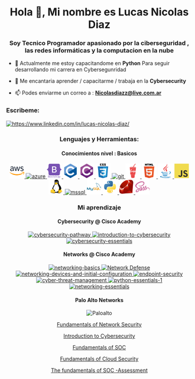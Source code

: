 


<h1 align="center">Hola 👋, Mi nombre es Lucas Nicolas Diaz</h1>
<h3 align="center">Soy Tecnico Programador apasionado por la ciberseguridad , las redes informáticas y la computacion en la nube</h3>

- 🔭 Actualmente me estoy capacitandome en **Python** Para seguir desarrollando mi carrera en Cybersegunridad

- 🤝 Me encantaria aprender / capacitarme / trabaja  en la  **Cybersecurity**


- 📫  Podes enviarme un correo a : **Nicolasdiazz@live.com.ar**

<h3 align="left">Escribeme:</h3>
<p align="left">
<a href="https://linkedin.com/in/https://www.linkedin.com/in/lucas-nicolas-diaz/" target="blank"><img align="center" src="https://raw.githubusercontent.com/rahuldkjain/github-profile-readme-generator/master/src/images/icons/Social/linked-in-alt.svg" alt="https://www.linkedin.com/in/lucas-nicolas-diaz/" height="30" width="40" /></a>
</p>

<h3 align="center">Lenguajes y Herramientas:</h3>
<h4 align="center">Conocimientos nivel : Basicos</h4>
<p align="center"> <a href="https://aws.amazon.com" target="_blank" rel="noreferrer"> <img src="https://raw.githubusercontent.com/devicons/devicon/master/icons/amazonwebservices/amazonwebservices-original-wordmark.svg" alt="aws" width="40" height="40"/> </a> <a href="https://azure.microsoft.com/en-in/" target="_blank" rel="noreferrer"> <img src="https://www.vectorlogo.zone/logos/microsoft_azure/microsoft_azure-icon.svg" alt="azure" width="40" height="40"/> </a> <a href="https://getbootstrap.com" target="_blank" rel="noreferrer"> <img src="https://raw.githubusercontent.com/devicons/devicon/master/icons/bootstrap/bootstrap-plain-wordmark.svg" alt="bootstrap" width="40" height="40"/> </a> <a href="https://www.cprogramming.com/" target="_blank" rel="noreferrer"> <img src="https://raw.githubusercontent.com/devicons/devicon/master/icons/c/c-original.svg" alt="c" width="40" height="40"/> </a> <a href="https://www.w3schools.com/cs/" target="_blank" rel="noreferrer"> <img src="https://raw.githubusercontent.com/devicons/devicon/master/icons/csharp/csharp-original.svg" alt="csharp" width="40" height="40"/> </a> <a href="https://www.w3schools.com/css/" target="_blank" rel="noreferrer"> <img src="https://raw.githubusercontent.com/devicons/devicon/master/icons/css3/css3-original-wordmark.svg" alt="css3" width="40" height="40"/> </a> <a href="https://git-scm.com/" target="_blank" rel="noreferrer"> <img src="https://www.vectorlogo.zone/logos/git-scm/git-scm-icon.svg" alt="git" width="40" height="40"/> </a> <a href="https://gulpjs.com" target="_blank" rel="noreferrer"> <img src="https://raw.githubusercontent.com/devicons/devicon/master/icons/gulp/gulp-plain.svg" alt="gulp" width="40" height="40"/> </a> <a href="https://www.w3.org/html/" target="_blank" rel="noreferrer"> <img src="https://raw.githubusercontent.com/devicons/devicon/master/icons/html5/html5-original-wordmark.svg" alt="html5" width="40" height="40"/> </a> <a href="https://www.java.com" target="_blank" rel="noreferrer"> <img src="https://raw.githubusercontent.com/devicons/devicon/master/icons/java/java-original.svg" alt="java" width="40" height="40"/> </a> <a href="https://developer.mozilla.org/en-US/docs/Web/JavaScript" target="_blank" rel="noreferrer"> <img src="https://raw.githubusercontent.com/devicons/devicon/master/icons/javascript/javascript-original.svg" alt="javascript" width="40" height="40"/> </a> <a href="https://www.linux.org/" target="_blank" rel="noreferrer"> <img src="https://raw.githubusercontent.com/devicons/devicon/master/icons/linux/linux-original.svg" alt="linux" width="40" height="40"/> </a> <a href="https://www.microsoft.com/en-us/sql-server" target="_blank" rel="noreferrer"> <img src="https://www.svgrepo.com/show/303229/microsoft-sql-server-logo.svg" alt="mssql" width="40" height="40"/> </a> <a href="https://www.mysql.com/" target="_blank" rel="noreferrer"> <img src="https://raw.githubusercontent.com/devicons/devicon/master/icons/mysql/mysql-original-wordmark.svg" alt="mysql" width="40" height="40"/> </a> <a href="https://www.python.org" target="_blank" rel="noreferrer"> <img src="https://raw.githubusercontent.com/devicons/devicon/master/icons/python/python-original.svg" alt="python" width="40" height="40"/> </a> <a href="https://www.ruby-lang.org/en/" target="_blank" rel="noreferrer"> <img src="https://raw.githubusercontent.com/devicons/devicon/master/icons/ruby/ruby-original.svg" alt="ruby" width="40" height="40"/> </a> <a href="https://sass-lang.com" target="_blank" rel="noreferrer"> <img src="https://raw.githubusercontent.com/devicons/devicon/master/icons/sass/sass-original.svg" alt="sass" width="40" height="40"/> </a> </p>

<h3 align="center">Mi aprendizaje</h3>
<h4 align="center">Cybersecurity @ Cisco Academy</h4>
 <p align="center">
     <a href="https://www.credly.com/earner/earned/badge/edb8d1eb-1a9d-479b-a237-01c57248a7f3" target="_blank" rel="noreferrer"> 
          <img src="https://user-images.githubusercontent.com/54600307/187525211-61211795-5a08-4a71-9425-4e1afa869474.png" alt="cybersecurity-pathway" width="100" height="100"/> </a> 
     <a href="https://www.credly.com/earner/earned/badge/f235edcb-4ced-435b-a70a-350a185dae74" target="_blank" rel="noreferrer"> 
          <img src="https://user-images.githubusercontent.com/54600307/187528784-2d7fa0be-440a-4c41-bdae-aad15f2fc175.png" alt="introduction-to-cybersecurity" width="100" height="100"/> </a> 
    <a href="https://www.credly.com/earner/earned/badge/2bcec34e-1fab-4502-8fa7-92943c54c920" target="_blank" rel="noreferrer"> 
          <img src="https://user-images.githubusercontent.com/54600307/187529055-d85fd06c-0079-4968-8ad4-1427b352ba7c.png" alt="cybersecurity-essentials" width="100" height="100"/> </a> 
 </p>
 
 <h4 align="center">Networks @ Cisco Academy</h4>
 
  <p align="center">
     <a href="https://www.credly.com/earner/earned/badge/212076fa-94d6-418c-839e-ff4d059298cf" target="_blank" rel="noreferrer"> 
          <img src="https://user-images.githubusercontent.com/54600307/187529741-54b5b30c-33f5-47af-948e-886e19f80a66.png" alt="networking-basics" width="100" height="100"/> </a> 
     <a href="https://www.credly.com/earner/earned/badge/0642d50b-fef5-46e9-83a5-75cdb92b7250" target="_blank" rel="noreferrer"> 
          <img src="https://user-images.githubusercontent.com/54600307/187529966-ff287a4d-e253-4edb-ab6e-78b20c10df6d.png" alt="Network Defense" width="100" height="100"/> </a> 
    <a href="https://www.credly.com/earner/earned/badge/26d5e22e-9927-4729-93a0-bca70f0f2eb0" target="_blank" rel="noreferrer"> 
          <img src="https://user-images.githubusercontent.com/54600307/187530098-ab93a946-df08-4f55-916e-e463a078cc1f.png" alt="networking-devices-and-initial-configuration" width="100" height="100"/> </a> 
      <a href="https://www.credly.com/earner/earned/badge/53615486-c02b-4958-a4e5-50b9f628b26c" target="_blank" rel="noreferrer"> 
          <img src="https://user-images.githubusercontent.com/54600307/187532737-9405fd60-9b9e-4da5-b8a9-4f2af04f76de.png" alt="endpoint-security" width="100" height="100"/> </a> 
     <a href="https://www.credly.com/earner/earned/badge/915ceb42-03a2-4dfb-8776-21e063f3c9c0" target="_blank" rel="noreferrer"> 
          <img src="https://user-images.githubusercontent.com/54600307/187551915-682e4af4-37e7-4197-878a-318cdee19a58.png" alt="cyber-threat-management" width="100" height="100"/> </a> 
       <a href="https://www.credly.com/earner/earned/badge/8e805daf-532d-49e4-b2a4-3753713cff40" target="_blank" rel="noreferrer"> 
          <img src="https://user-images.githubusercontent.com/54600307/187552264-f1c3037c-724a-40dd-ba04-9598bc7a33be.png" alt="python-essentials-1" width="100" height="100"/> </a> 
        <a href="https://www.credly.com/earner/earned/badge/8b7a28b7-9a08-468c-b636-38fded98bb84" target="_blank" rel="noreferrer"> 
          <img src="https://user-images.githubusercontent.com/54600307/187753053-60d2c1bd-fb55-444b-a483-595fde48963f.png" alt="networking-essentials" width="100" height="100"/> </a> 

 </p>
 
  <h4 align="center">Palo Alto Networks</h4>
  
  <p align="center">
     <img src="https://user-images.githubusercontent.com/54600307/187664369-0240b3f4-14da-4e50-9a3a-9a80a8b4d2d7.png" alt="Paloalto" width="100" height="100"/>
   </p>
   
   

    
   <p align="center">
 <a  href="https://drive.google.com/file/d/1LtwFom6GecGBahwK7m2eCCtxUyP1Rufv/view?usp=sharing" target="_blank" rel="noreferrer">Fundamentals of Network Security </a> 
    </p>
    
 <p align="center">
 <a  href="https://drive.google.com/file/d/1-jIdDKbqnVw0SNIbq8El48AVgxJXwgRN/view?usp=sharing" target="_blank" rel="noreferrer">Introduction to Cybersecurity </a> 
     </p>
     
  <p align="center">
 <a  href="https://drive.google.com/file/d/1yJ3OgHeJMX_OSzhlDg2urOQ75r5nb6bv/view?usp=sharing" target="_blank" rel="noreferrer">Fundamentals of SOC </a> 
      </p>
      
   <p align="center">
 <a  href="https://drive.google.com/file/d/1Mnbm2WDhDEx2VU6QjRyHVRQ4Cv6Gu5YB/view?usp=sharing" target="_blank" rel="noreferrer">
 Fundamentals of Cloud Security 
</a> 
    </p>
    <p align="center">
 <a  href="https://drive.google.com/file/d/1tYusESZMRB9i9LAqjDABi8A0MaVwVhIw/view?usp=sharing" target="_blank" rel="noreferrer">
 The fundamentals of SOC -Assessment
</a> 
    </p>
         
    
   

 





